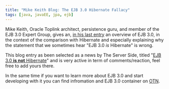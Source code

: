 ```yaml
---
title: "Mike Keith Blog: The EJB 3.0 Hibernate Fallacy"
tags: [java, javaEE, jpa, ejb]
---
```

Mike Keith, Oracle Toplink architect, persistence guru, and member of the EJB 3.0 Expert Group, gives an, [in his last entry](http://www.jroller.com/comments/mkeith/Weblog/the_ejb_3_0_hibernate) an overview of EJB 3.0, in the context of the comparison with Hibernate and especially explaining why the statement that we sometimes hear "EJB 3.0 _is_ Hibernate" is  wrong.

This blog entry as been selected as a news by The Server Side, titled "[EJB 3.0 **is not** Hibernate](http://theserverside.com/news/thread.tss?thread_id=33450)" and is very active in term of comments/reaction, feel free to add yours there.

In the same time if you want to learn more about EJB 3.0 and start developing with it you can find infromation and EJB 3.0 container on [OTN](http://otn.oracle.com/ejb3).

